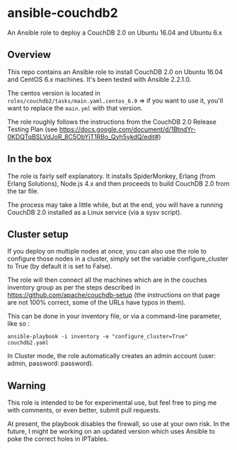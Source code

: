 # ansible-couchdb2
An Ansible role to deploy a CouchDB 2.0 on Ubuntu 16.04 and Ubuntu 6.x

## Overview
This repo contains an Ansible role to install CouchDB 2.0 on Ubuntu 16.04 and CentOS 6.x machines. It's been tested with Ansible 2.2.1.0. 

The centos version is located in `roles/couchdb2/tasks/main.yaml.centos_6.9` => if you want to use it, you'll want to replace the `main.yml` with that version. 

The role roughly follows the instructions from the CouchDB 2.0 Release Testing Plan (see https://docs.google.com/document/d/1BtndYr-0KDQTqBSLVdJoR_8C5ObYjT1RBo_Qyh5ykdQ/edit#)

## In the box
The role is fairly self explanatory. It installs SpiderMonkey, Erlang (from Erlang Solutions), Node.js 4.x and then proceeds to build CouchDB 2.0  from the tar file.

The process may take a little while, but at the end, you will have a running CouchDB 2.0 installed as a Linux service (via a sysv script).

## Cluster setup

If you deploy on multiple nodes at once, you can also use the role to configure those nodes in a cluster, simply set the variable configure_cluster to True (by default it is set to False).

The role will then connect all the machines which are in the couches inventory group as per the steps described in https://github.com/apache/couchdb-setup (the instructions on that page are not 100% correct, some of the URLs have typos in them).

This can be done in your inventory file, or via a command-line parameter, like so :

`ansible-playbook -i inventory -e "configure_cluster=True" couchdb2.yaml`

In Cluster mode, the role automatically creates an admin account (user: admin, password: password).

## Warning

This role is intended to be for experimental use, but feel free to ping me with comments, or even better, submit pull requests.

At present, the playbook disables the firewall, so use at your own risk. In the future, I might be working on an updated version which uses Ansible to poke the correct holes in IPTables.
